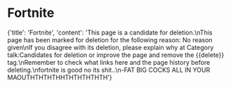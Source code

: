 
# Fortnite

{'title': 'Fortnite', 'content': 'This page is a candidate for deletion.\nThis page has been marked for deletion for the following reason: No reason given\nIf you disagree with its deletion, please explain why at Category talk:Candidates for deletion or improve the page and remove the {{delete}} tag.\nRemember to check what links here and the page history before deleting.\nfortnite is good no its shit..\n-FAT BIG COCKS ALL IN YOUR MAOUTHTHTHTHHTHTHTHTHTH'}
